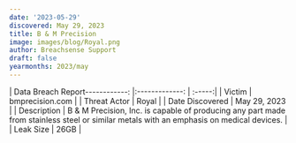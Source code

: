 ```yaml
---
date: '2023-05-29'
discovered: May 29, 2023
title: B & M Precision
image: images/blog/Royal.png
author: Breachsense Support
draft: false
yearmonths: 2023/may
---
```


| Data Breach Report------------:     |:-------------:    | :-----:|
| Victim      | bmprecision.com      | 
| Threat Actor      | Royal      | 
| Date Discovered      | May 29, 2023      | 
| Description      | B & M Precision, Inc. is capable of producing any part made from stainless steel or similar metals with an emphasis on medical devices.      | 
| Leak Size      | 26GB      | 

